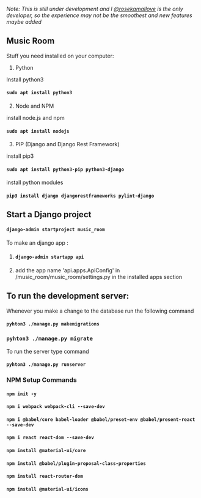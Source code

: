 _Note: This is still under development and I [@rosekamallove](https://github.com/rosekamallove/) is the only developer, so the experience may not be the smoothest and new features maybe added_
## Music Room

Stuff you need installed on your computer:

1. Python

Install python3 
#### `sudo apt install python3`

2. Node and NPM

install node.js and npm
#### `sudo apt install nodejs`

3. PIP (Django and Django Rest Framework)

install pip3 
#### `sudo apt install python3-pip python3-django`
install python modules 
#### `pip3 install django djangorestframeworks pylint-django`


## Start a Django project 
#### `django-admin startproject music_room`

To make an django app :
1. #### `django-admin startapp api`
2. add the app name 'api.apps.ApiConfig' in /music_room/music_room/settings.py in the installed apps section


## To run the development server: 

Whenever you make a change to the database run the following command
#### `pyhton3 ./manage.py makemigrations`
### `pyhton3 ./manage.py migrate`
To run the server type command
#### `pyhton3 ./manage.py runserver`

### NPM Setup Commands

#### `npm init -y`
#### `npm i webpack webpack-cli --save-dev`
#### `npm i @babel/core babel-loader @babel/preset-env @babel/present-react --save-dev`
#### `npm i react react-dom --save-dev`
#### `npm install @material-ui/core`
#### `npm install @babel/plugin-proposal-class-properties`
#### `npm install react-router-dom`
#### `npm install @material-ui/icons`
